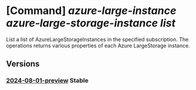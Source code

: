 # [Command] _azure-large-instance azure-large-storage-instance list_

List a list of AzureLargeStorageInstances in the specified subscription. The
operations returns various properties of each Azure LargeStorage instance.

## Versions

### [2024-08-01-preview](/Resources/mgmt-plane/L3N1YnNjcmlwdGlvbnMve30vcHJvdmlkZXJzL21pY3Jvc29mdC5henVyZWxhcmdlaW5zdGFuY2UvYXp1cmVsYXJnZXN0b3JhZ2VpbnN0YW5jZXM=/2024-08-01-preview.xml) **Stable**

<!-- mgmt-plane /subscriptions/{}/providers/microsoft.azurelargeinstance/azurelargestorageinstances 2024-08-01-preview -->
<!-- mgmt-plane /subscriptions/{}/resourcegroups/{}/providers/microsoft.azurelargeinstance/azurelargestorageinstances 2024-08-01-preview -->
